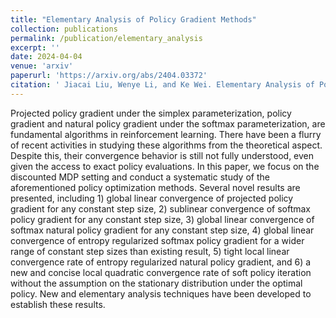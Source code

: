 ```yaml
---
title: "Elementary Analysis of Policy Gradient Methods"
collection: publications
permalink: /publication/elementary_analysis
excerpt: ''
date: 2024-04-04
venue: 'arxiv'
paperurl: 'https://arxiv.org/abs/2404.03372'
citation: ' Jiacai Liu, Wenye Li, and Ke Wei. Elementary Analysis of Policy Gradient Methods. arXiv:2404.03372, 2024.'
---
```


Projected policy gradient under the simplex parameterization, policy gradient and natural policy gradient under the softmax parameterization, are fundamental algorithms in reinforcement learning. There have been a flurry of recent activities in studying these algorithms from the theoretical aspect. Despite this, their convergence behavior is still not fully understood, even given the access to exact policy evaluations. In this paper, we focus on the discounted MDP setting and conduct a systematic study of the aforementioned policy optimization methods. Several novel results are presented, including 1) global linear convergence of projected policy gradient for any constant step size, 2) sublinear convergence of softmax policy gradient for any constant step size, 3) global linear convergence of softmax natural policy gradient for any constant step size, 4) global linear convergence of entropy regularized softmax policy gradient for a wider range of constant step sizes than existing result, 5) tight local linear convergence rate of entropy regularized natural policy gradient, and 6) a new and concise local quadratic convergence rate of soft policy iteration without the assumption on the stationary distribution under the optimal policy. New and elementary analysis techniques have been developed to establish these results.